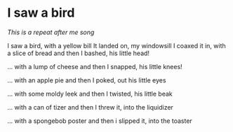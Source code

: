 
# I saw a bird

*This is a repeat after me song*

I saw a bird, with a yellow bill
It landed on, my windowsill
I coaxed it in, with a slice of bread
and then I bashed, his little head!

... with a lump of cheese
and then I snapped, his little knees!

...  with an apple pie
and then I poked, out his little eyes

...  with some moldy leek
and then I twisted, his little beak

... with a can of tizer
and then I threw it, into the liquidizer

... with  a spongebob poster
and then i slipped it, into the toaster